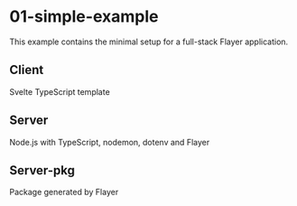 # 01-simple-example

This example contains the minimal setup for a full-stack Flayer application.

## Client

Svelte TypeScript template

## Server

Node.js with TypeScript, nodemon, dotenv and Flayer

## Server-pkg

Package generated by Flayer
